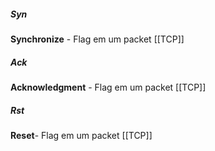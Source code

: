 ##### Syn
**Synchronize** - Flag em um packet [[TCP]] 
##### Ack
**Acknowledgment** - Flag em um packet [[TCP]]
##### Rst
**Reset**- Flag em um packet [[TCP]]
